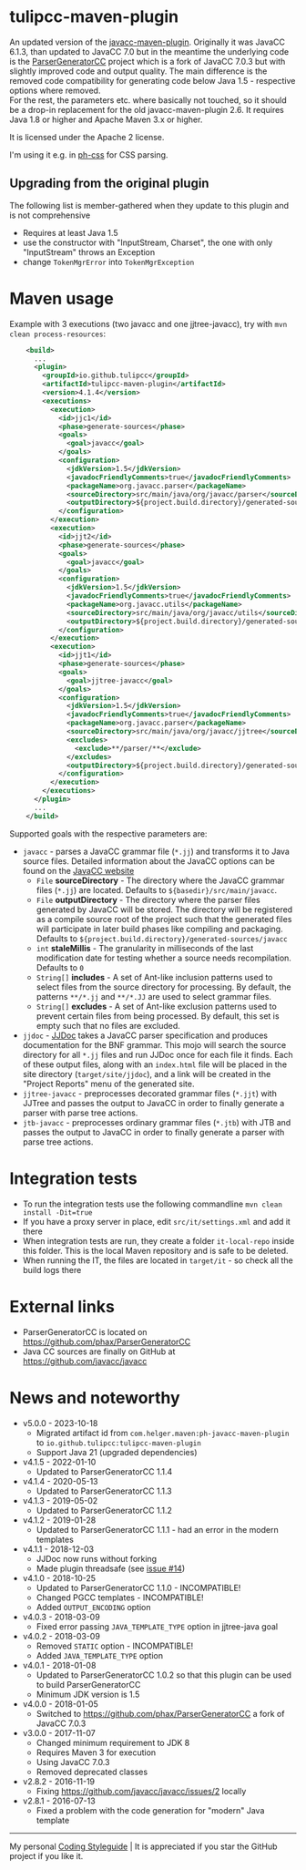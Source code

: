 # tulipcc-maven-plugin

An updated version of the [javacc-maven-plugin](https://github.com/mojohaus/javacc-maven-plugin).
Originally it was JavaCC 6.1.3, than updated to JavaCC 7.0 but in the meantime the underlying code is the [ParserGeneratorCC](https://github.com/phax/ParserGeneratorCC/) project which is a fork of JavaCC 7.0.3 but with slightly improved code and output quality.
The main difference is the removed code compatibility for generating code below Java 1.5 - respective options where removed.  
For the rest, the parameters etc. where basically not touched, so it should be a drop-in replacement for the old javacc-maven-plugin 2.6.
It requires Java 1.8 or higher and Apache Maven 3.x or higher.

It is licensed under the Apache 2 license.

I'm using it e.g. in [ph-css](https://github.com/phax/ph-css) for CSS parsing.

## Upgrading from the original plugin

The following list is member-gathered when they update to this plugin and is not comprehensive 

* Requires at least Java 1.5
* use the constructor with "InputStream, Charset", the one with only "InputStream" throws an Exception
* change `TokenMgrError` into `TokenMgrException`


# Maven usage

Example with 3 executions (two javacc and one jjtree-javacc), try with `mvn clean process-resources`:

```xml
    <build>
      ...
      <plugin>
        <groupId>io.github.tulipcc</groupId>
        <artifactId>tulipcc-maven-plugin</artifactId>
        <version>4.1.4</version>
        <executions>
          <execution>
            <id>jjc1</id>
            <phase>generate-sources</phase>
            <goals>
              <goal>javacc</goal>
            </goals>
            <configuration>
              <jdkVersion>1.5</jdkVersion>
              <javadocFriendlyComments>true</javadocFriendlyComments>
              <packageName>org.javacc.parser</packageName>
              <sourceDirectory>src/main/java/org/javacc/parser</sourceDirectory>
              <outputDirectory>${project.build.directory}/generated-sources/javacc1</outputDirectory>
            </configuration>
          </execution>
          <execution>
            <id>jjt2</id>
            <phase>generate-sources</phase>
            <goals>
              <goal>javacc</goal>
            </goals>
            <configuration>
              <jdkVersion>1.5</jdkVersion>
              <javadocFriendlyComments>true</javadocFriendlyComments>
              <packageName>org.javacc.utils</packageName>
              <sourceDirectory>src/main/java/org/javacc/utils</sourceDirectory>
              <outputDirectory>${project.build.directory}/generated-sources/javacc2</outputDirectory>
            </configuration>
          </execution>
          <execution>
            <id>jjt1</id>
            <phase>generate-sources</phase>
            <goals>
              <goal>jjtree-javacc</goal>
            </goals>
            <configuration>
              <jdkVersion>1.5</jdkVersion>
              <javadocFriendlyComments>true</javadocFriendlyComments>
              <packageName>org.javacc.parser</packageName>
              <sourceDirectory>src/main/java/org/javacc/jjtree</sourceDirectory>
              <excludes>
                <exclude>**/parser/**</exclude>
              </excludes>
              <outputDirectory>${project.build.directory}/generated-sources/jjtree1</outputDirectory>
            </configuration>
          </execution>
        </executions>
      </plugin>
      ...
    </build>
```

Supported goals with the respective parameters are:
  * `javacc` - parses a JavaCC grammar file (`*.jj`) and transforms it to Java source files. Detailed information about the JavaCC options can be found on the [JavaCC website](https://javacc.org/)
    * `File` **sourceDirectory** - The directory where the JavaCC grammar files (`*.jj`) are located.
      Defaults to `${basedir}/src/main/javacc`.
    * `File` **outputDirectory** - The directory where the parser files generated by JavaCC will be stored. The directory will be registered as a compile source root of the project such that the generated files will participate in later build phases like compiling and packaging.
      Defaults to `${project.build.directory}/generated-sources/javacc`
    * `int` **staleMillis** - The granularity in milliseconds of the last modification date for testing whether a source needs recompilation.
      Defaults to `0`
    * `String[]` **includes** - A set of Ant-like inclusion patterns used to select files from the source directory for processing. By default, the patterns `**/*.jj` and `**/*.JJ` are used to select grammar files.
    * `String[]` **excludes** - A set of Ant-like exclusion patterns used to prevent certain files from being processed. By default, this set is empty such that no files are excluded.
  * `jjdoc` - [JJDoc](https://javacc.org/doc/JJDoc.html) takes a JavaCC parser specification and produces documentation for the BNF grammar. This mojo will search the source directory for all `*.jj` files and run JJDoc once for each file it finds. Each of these output files, along with an `index.html` file will be placed in the site directory (`target/site/jjdoc`), and a link will be created in the "Project Reports" menu of the generated site.
  * `jjtree-javacc` - preprocesses decorated grammar files (`*.jjt`) with JJTree and passes the output to JavaCC in order to finally generate a parser with parse tree actions.
  * `jtb-javacc` - preprocesses ordinary grammar files (`*.jtb`) with JTB and passes the output to JavaCC in order to finally generate a parser with parse tree actions.

# Integration tests

* To run the integration tests use the following commandline `mvn clean install -Dit=true`
* If you have a proxy server in place, edit `src/it/settings.xml` and add it there
* When integration tests are run, they create a folder `it-local-repo` inside this folder. This is the local Maven repository and is safe to be deleted.
* When running the IT, the files are located in `target/it` - so check all the build logs there

# External links

* ParserGeneratorCC is located on https://github.com/phax/ParserGeneratorCC
* Java CC sources are finally on GitHub at https://github.com/javacc/javacc


# News and noteworthy

* v5.0.0 - 2023-10-18
    * Migrated artifact id from `com.helger.maven:ph-javacc-maven-plugin` to `io.github.tulipcc:tulipcc-maven-plugin`
    * Support Java 21 (upgraded dependencies)
* v4.1.5 - 2022-01-10
    * Updated to ParserGeneratorCC 1.1.4
* v4.1.4 - 2020-05-13
    * Updated to ParserGeneratorCC 1.1.3
* v4.1.3 - 2019-05-02
    * Updated to ParserGeneratorCC 1.1.2
* v4.1.2 - 2019-01-28
    * Updated to ParserGeneratorCC 1.1.1 - had an error in the modern templates
* v4.1.1 - 2018-12-03
    * JJDoc now runs without forking
    * Made plugin threadsafe (see [issue #14](https://github.com/phax/tulipcc-maven-plugin/issues/14)) 
* v4.1.0 - 2018-10-25
    * Updated to ParserGeneratorCC 1.1.0 - INCOMPATIBLE!
    * Changed PGCC templates - INCOMPATIBLE!
    * Added `OUTPUT_ENCODING` option
* v4.0.3 - 2018-03-09
    * Fixed error passing `JAVA_TEMPLATE_TYPE` option in jjtree-java goal
* v4.0.2 - 2018-03-09
    * Removed `STATIC` option - INCOMPATIBLE!
    * Added `JAVA_TEMPLATE_TYPE` option
* v4.0.1 - 2018-01-08
    * Updated to ParserGeneratorCC 1.0.2 so that this plugin can be used to build ParserGeneratorCC
    * Minimum JDK version is 1.5
* v4.0.0 - 2018-01-05
    * Switched to https://github.com/phax/ParserGeneratorCC a fork of JavaCC 7.0.3
* v3.0.0 - 2017-11-07
    * Changed minimum requirement to JDK 8
    * Requires Maven 3 for execution
    * Using JavaCC 7.0.3
    * Removed deprecated classes
* v2.8.2 - 2016-11-19
    * Fixing https://github.com/javacc/javacc/issues/2 locally
* v2.8.1 - 2016-07-13
    * Fixed a problem with the code generation for "modern" Java template

---

My personal [Coding Styleguide](https://github.com/phax/meta/blob/master/CodingStyleguide.md) |
It is appreciated if you star the GitHub project if you like it.